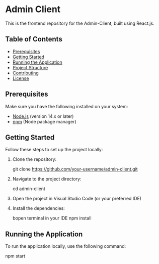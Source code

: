 # Admin Client

This is the frontend repository for the Admin-Client, built using React.js.

## Table of Contents

- [Prerequisites](#prerequisites)
- [Getting Started](#getting-started)
- [Running the Application](#running-the-application)
- [Project Structure](#project-structure)
- [Contributing](#contributing)
- [License](#license)

## Prerequisites

Make sure you have the following installed on your system:

- [Node.js](https://nodejs.org/) (version 14.x or later)
- [npm](https://www.npmjs.com/) (Node package manager)

## Getting Started

Follow these steps to set up the project locally:

1. Clone the repository:

    git clone https://github.com/your-username/admin-client.git
    

2. Navigate to the project directory:

    cd admin-client
    

3. Open the project in Visual Studio Code (or your preferred IDE)

4. Install the dependencies:

    bopen terminal in your IDE
    npm install
    

## Running the Application

To run the application locally, use the following command:

npm start
